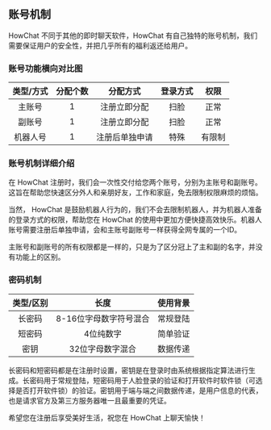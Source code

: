 ## 账号机制

HowChat 不同于其他的即时聊天软件，HowChat 有自己独特的账号机制，我们需要保证用户的安全性，并把几乎所有的福利返还给用户。

### 账号功能横向对比图

| 类型/方式 | 分配个数 |    分配方式    | 登录方式 |  权限  |
| :-------: | :------: | :------------: | :------: | :----: |
|  主账号   |    1     |  注册立即分配  |   扫脸   |  正常  |
|  副账号   |    1     |  注册立即分配  |   扫脸   |  正常  |
| 机器人号  |    1     | 注册后单独申请 |   特殊   | 有限制 |

### 账号机制详细介绍

在 HowChat 注册时，我们会一次性交付给您两个账号，分别为主账号和副账号。这旨在帮助您快速区分外人和亲朋好友，工作和家庭，免去限制权限麻烦的烦恼。

当然， HowChat 是鼓励机器人行为的，我们不会去限制机器人，并为机器人准备的登录方式的权限，帮助您在 HowChat 的使用中更加方便快捷高效快乐。机器人账号需要注册后单独申请，会和主账号副账号一样获得全网专属的一个ID。

主账号和副账号的所有权限都是一样的，只是为了区分冠上了主和副的名字，并没有功能上的区别。

### 密码机制

| 类型/区别 |          长度          | 使用背景 |
| :-------: | :--------------------: | :------: |
|  长密码   | 8-16位字母数字符号混合 | 常规登陆 |
|  短密码   |       4位纯数字        | 简单验证 |
|   密钥    |    32位字母数字混合    | 数据传递 |

长密码和短密码都是在注册时设置，密钥是在登录时由系统根据指定算法进行生成。长密码用于常规登陆，短密码用于人脸登录的验证和打开软件时软件锁（可选择是否打开软件锁）的验证。密钥用于端与端之间数据传递，是用户信息的代表，也是请求官方及第三方服务器唯一且最重要的凭证。

希望您在注册后享受美好生活，祝您在 HowChat 上聊天愉快！

